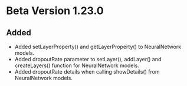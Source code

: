 # Beta Version 1.23.0

## Added

* Added setLayerProperty() and getLayerProperty() to NeuralNetwork models.
* Added dropoutRate parameter to setLayer(), addLayer() and createLayers() function for NeuralNetwork models.
* Added dropoutRate details when calling showDetails() from NeuralNetwork models.
